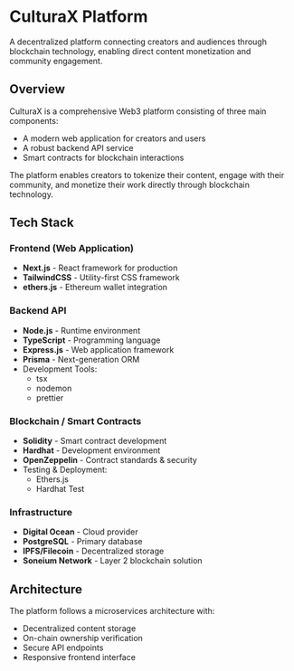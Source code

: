 # CulturaX Platform

A decentralized platform connecting creators and audiences through blockchain technology, enabling direct content monetization and community engagement.

## Overview

CulturaX is a comprehensive Web3 platform consisting of three main components:

-  A modern web application for creators and users
-  A robust backend API service
-  Smart contracts for blockchain interactions

The platform enables creators to tokenize their content, engage with their community, and monetize their work directly through blockchain technology.

## Tech Stack

### Frontend (Web Application)

-  **Next.js** - React framework for production
-  **TailwindCSS** - Utility-first CSS framework
-  **ethers.js** - Ethereum wallet integration

### Backend API

-  **Node.js** - Runtime environment
-  **TypeScript** - Programming language
-  **Express.js** - Web application framework
-  **Prisma** - Next-generation ORM
-  Development Tools:
   -  tsx
   -  nodemon
   -  prettier

### Blockchain / Smart Contracts

-  **Solidity** - Smart contract development
-  **Hardhat** - Development environment
-  **OpenZeppelin** - Contract standards & security
-  Testing & Deployment:
   -  Ethers.js
   -  Hardhat Test

### Infrastructure

-  **Digital Ocean** - Cloud provider
-  **PostgreSQL** - Primary database
-  **IPFS/Filecoin** - Decentralized storage
-  **Soneium Network** - Layer 2 blockchain solution

## Architecture

The platform follows a microservices architecture with:

-  Decentralized content storage
-  On-chain ownership verification
-  Secure API endpoints
-  Responsive frontend interface
